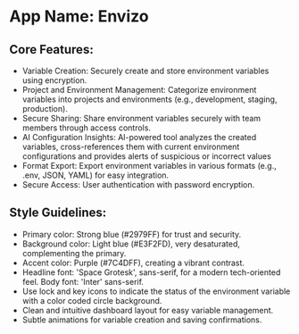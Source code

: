 # **App Name**: Envizo

## Core Features:

- Variable Creation: Securely create and store environment variables using encryption.
- Project and Environment Management: Categorize environment variables into projects and environments (e.g., development, staging, production).
- Secure Sharing: Share environment variables securely with team members through access controls.
- AI Configuration Insights: AI-powered tool analyzes the created variables, cross-references them with current environment configurations and provides alerts of suspicious or incorrect values
- Format Export: Export environment variables in various formats (e.g., .env, JSON, YAML) for easy integration.
- Secure Access: User authentication with password encryption.

## Style Guidelines:

- Primary color: Strong blue (#2979FF) for trust and security.
- Background color: Light blue (#E3F2FD), very desaturated, complementing the primary.
- Accent color: Purple (#7C4DFF), creating a vibrant contrast.
- Headline font: 'Space Grotesk', sans-serif, for a modern tech-oriented feel. Body font: 'Inter' sans-serif. 
- Use lock and key icons to indicate the status of the environment variable with a color coded circle background.
- Clean and intuitive dashboard layout for easy variable management.
- Subtle animations for variable creation and saving confirmations.